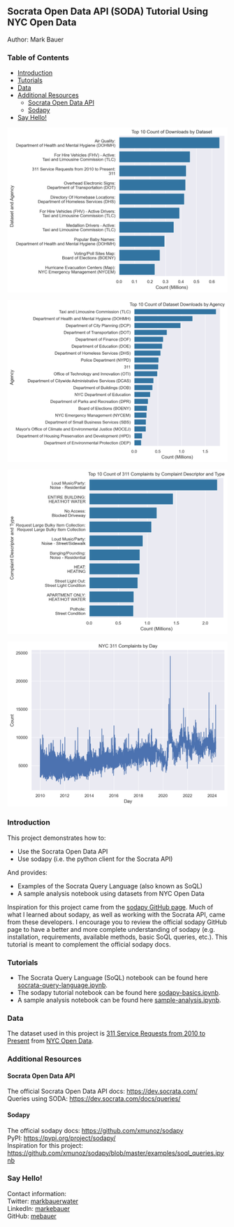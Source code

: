 ## Socrata Open Data API (SODA) Tutorial Using NYC Open Data 
Author: Mark Bauer

### Table of Contents
* [Introduction](#Introduction)
* [Tutorials](#Tutorials)
* [Data](#Data)
* [Additional Resources](#Additional-Resources)
    * [Socrata Open Data API](#Socrata-Open-Data-API)
    * [Sodapy](#Sodapy)
* [Say Hello!](#Say-Hello)

![cover photo](figures/datasets-download.png)  

![cover photo](figures/agency-downloads.png)  

![cover photo](figures/descriptor-type.png)  

![cover photo](figures/day-line.png)

### Introduction  
This project demonstrates how to:  
- Use the Socrata Open Data API
- Use sodapy (i.e. the python client for the Socrata API)  

And provides:
- Examples of the Socrata Query Language (also known as SoQL)  
- A sample analysis notebook using datasets from NYC Open Data

Inspiration for this project came from the [sodapy GitHub page](https://github.com/xmunoz/sodapy). Much of what I learned about sodapy, as well as working with the Socrata API, came from these developers. I encourage you to review the official sodapy GitHub page to have a better and more complete understanding of sodapy (e.g. installation, requirements, available methods, basic SoQL queries, etc.). This tutorial is meant to complement the official sodapy docs.

### Tutorials  
- The Socrata Query Language (SoQL) notebook can be found here [socrata-query-language.ipynb](https://github.com/mebauer/sodapy-tutorial-nyc-open-data/blob/main/socrata-query-language.ipynb).
- The sodapy tutorial notebook can be found here [sodapy-basics.ipynb](https://github.com/mebauer/sodapy-tutorial-nyc-open-data/blob/main/sodapy-basics.ipynb).
- A sample analysis notebook can be found here [sample-analysis.ipynb](https://github.com/mebauer/sodapy-tutorial-nyc-open-data/blob/main/sample-analysis.ipynb).

### Data  
The dataset used in this project is [311 Service Requests from 2010 to Present](https://nycopendata.socrata.com/Social-Services/311-Service-Requests-from-2010-to-Present/erm2-nwe9) from [NYC Open Data](https://opendata.cityofnewyork.us/).

### Additional Resources 

#### Socrata Open Data API  
The official Socrata Open Data API docs: https://dev.socrata.com/  
Queries using SODA: https://dev.socrata.com/docs/queries/

#### Sodapy  
The official sodapy docs: https://github.com/xmunoz/sodapy  
PyPI: https://pypi.org/project/sodapy/  
Inspiration for this project: https://github.com/xmunoz/sodapy/blob/master/examples/soql_queries.ipynb

### Say Hello!
Contact information:  
Twitter: [markbauerwater](https://twitter.com/markbauerwater)  
LinkedIn: [markebauer](https://www.linkedin.com/in/markebauer/)  
GitHub: [mebauer](https://github.com/mebauer)
